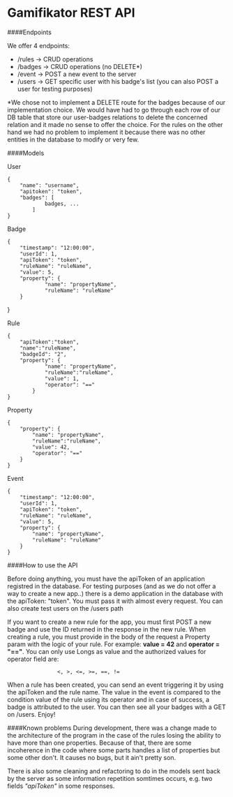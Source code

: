 # Gamifikator REST API

####Endpoints

We offer 4 endpoints:

- /rules -> CRUD operations
- /badges -> CRUD operations (no DELETE*)
- /event -> POST a new event to the server
- /users -> GET specific user with his badge's list
	(you can also POST a user for testing purposes)
	
*We chose not to implement a DELETE route for the badges because of our implementation choice. We would have had to go through each row of our DB table that store our user-badges relations to delete the concerned relation and it made no sense to offer the choice.
For the rules on the other hand we had no problem to implement it because there was no other entities in the database to modify or very few.
	
####Models

User

	{
		"name": "username",
		"apitoken": "token",
		"badges": [
				badges, ...
			]
	}
	
Badge

	{
		"timestamp": "12:00:00",
		"userId": 1,
		"apiToken": "token",
		"ruleName": "ruleName",
		"value": 5,
		"property": {
				"name": "propertyName",
				"ruleName": "ruleName"
		}
}

Rule

	{
		"apiToken":"token",
		"name":"ruleName",
		"badgeId": "2",
		"property": {
				"name": "propertyName",
				"ruleName":"ruleName",
				"value": 1,
				"operator": "=="
			}
	}

Property

	{
		"property": {
			"name": "propertyName",
			"ruleName":"ruleName",
			"value": 42,
			"operator": "=="
		}
	}
	
Event

	{
		"timestamp": "12:00:00",
		"userId": 1,
		"apiToken": "token",
		"ruleName": "ruleName",
		"value": 5,
		"property": {
			"name": "propertyName",
			"ruleName": "ruleName"
		}
	}

####How to use the API

Before doing anything, you must have the apiToken of an application registred in the database. For testing purposes (and as we do not offer a way to create a new app..) there is a demo application in the database with the apiToken: "token". You must pass it with almost every request. You can also create test users on the /users path

If you want to create a new rule for the app, you must first POST a new badge and use the ID returned in the response in the new rule. When creating a rule, you must provide in the body of the request a Property param with the logic of your rule. For example: **value = 42** and **operator = "=="**. You can only use Longs as value and the authorized values for operator field are:

					<, >, <=, >=, ==, !=

When a rule has been created, you can send an event triggering it by using the apiToken and the rule name. The value in the event is compared to the condition value of the rule using its operator and in case of success, a badge is attributed to the user. You can then see all your badges with a GET on /users. Enjoy!

####Known problems
During development, there was a change made to the architecture of the program in the case of the rules losing the ability to have more than one properties. Because of that, there are some incoherence in the code where some parts handles a list of properties but some other don't. It causes no bugs, but it ain't pretty son.

There is also some cleaning and refactoring to do in the models sent back by the server as some information repetition somtimes occurs, e.g. two fields *"apiToken"* in some responses.